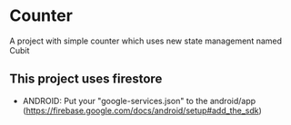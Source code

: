 # Counter

A project with simple counter which uses new state management named Cubit

## This project uses firestore

* ANDROID: Put your "google-services.json" to the android/app (https://firebase.google.com/docs/android/setup#add_the_sdk)
